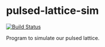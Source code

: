 # pulsed-lattice-sim
[![Build Status](https://travis-ci.org/ZJ/pulsed-lattice-sim.svg)](https://travis-ci.org/ZJ/pulsed-lattice-sim)

Program to simulate our pulsed lattice.
